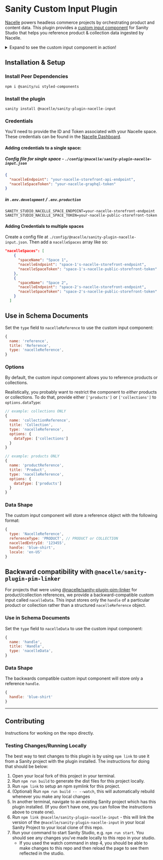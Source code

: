 # Sanity Custom Input Plugin

[Nacelle](https://nacelle.com/docs) powers headless commerce projects by orchestrating product and content data. This plugin provides a [custom input component](https://www.sanity.io/docs/custom-input-widgets) for Sanity Studio that helps you reference product & collection data ingested by Nacelle.

<details>
  <summary>Expand to see the custom input component in action!</summary>
  <img src="https://user-images.githubusercontent.com/5732000/105260780-65532a00-5b5c-11eb-9cc5-c5f8bddb89b4.gif" alt="The Nacelle Sanity Input component is used in Sanity Studio to select products stored in Nacelle's indices">
</details>

## Installation & Setup

### Install Peer Dependencies

`npm i @sanity/ui styled-components`

### Install the plugin

`sanity install @nacelle/sanity-plugin-nacelle-input`

### Credentials

You'll need to provide the ID and Token associated with your Nacelle space. These credentials can be found in the [Nacelle Dashboard](https://dashboard.nacelle.com).

#### Adding credentials to a single space:

##### Config file for single space - `./config/@nacelle/sanity-plugin-nacelle-input.json`

```json
{
  "nacelleEndpoint": "your-nacelle-storefront-api-endpoint",
  "nacelleSpaceToken": "your-nacelle-graphql-token"
}
```

##### in `.env.development` / `.env.production`

```
SANITY_STUDIO_NACELLE_SPACE_ENDPOINT=your-nacelle-storefront-endpoint
SANITY_STUDIO_NACELLE_SPACE_TOKEN=your-nacelle-public-storefront-token
```

#### Adding Credentials to multiple spaces

Create a config file at `./config/@nacelle/sanity-plugin-nacelle-input.json`. Then add a `nacelleSpaces` array like so:

```json
"nacelleSpaces": [
    {
      "spaceName": "Space 1",
      "nacelleEndpoint": "space-1's-nacelle-storefront-endpoint",
      "nacelleSpaceToken": "space-1's-nacelle-public-storefront-token"
    },
    {
      "spaceName": "Space 2",
      "nacelleEndpoint": "space-2's-nacelle-storefront-endpoint",
      "nacelleSpaceToken": "space-2's-nacelle-public-storefront-token"
    }
  ]
```

## Use in Schema Documents

Set the `type` field to `nacelleReference` to use the custom input component:

```js
{
  name: 'reference',
  title: 'Reference',
  type: 'nacelleReference',
}
```

### Options

By default, the custom input component allows you to reference products or collections.

Realistically, you probably want to restrict the component to _either_ products or collections. To do that, provide either `['products']` or `['collections']` to `options.dataType`:

```js
// example: collections ONLY
{
  name: 'collectionReference',
  title: 'Collection',
  type: 'nacelleReference',
  options: {
    dataType: ['collections']
  }
}
```

```js
// example: products ONLY
{
  name: 'productReference',
  title: 'Product',
  type: 'nacelleReference',
  options: {
    dataType: ['products']
  }
}
```

### Data Shape

The custom input component will store a reference object with the following format:

```js
{
  type: 'NacelleReference',
  referenceType: 'PRODUCT', // PRODUCT or COLLECTION
  nacelledEntryId: '123455',
  handle: 'blue-shirt',
  locale: 'en-US'
}
```

## Backward compatibility with `@nacelle/sanity-plugin-pim-linker`

For projects that were using [@nacelle/sanity-plugin-pim-linker](https://www.npmjs.com/package/@nacelle/sanity-plugin-pim-linker) for product/collection references, we provide a backward-compatible custom input called `nacelleData`. This input stores only the `handle` of a particular product or collection rather than a structured `nacelleReference` object.

### Use in Schema Documents

Set the `type` field to `nacelleData` to use the custom input component:

```js
{
  name: 'handle',
  title: 'Handle',
  type: 'nacelleData',
}
```

### Data Shape

The backwards compatible custom input component will store only a reference `handle`.

```js
{
  handle: 'blue-shirt'
}
```

---

## Contributing

Instructions for working on the repo directly.

### Testing Changes/Running Locally

The best way to test changes to this plugin is by using `npm link` to use it from a Sanity project with the plugin installed. The instructions for doing that should be below:

1. Open your local fork of this project in your terminal.
2. Run `npm run build` to generate the dist files for this project locally.
3. Run `npm link` to setup an npm symlink for this project.
4. (Optional) Run `npm run build -- --watch`, this will automatically rebuild whenever you make any local changes
5. In another terminal, navigate to an existing Sanity project which has this plugin installed. (If you don't have one, you can follow the instructions above to create one).
6. Run `npm link @nacelle/sanity-plugin-nacelle-input` - this will link the version of the `@nacelle/sanity-plugin-nacelle-input` in your local Sanity Project to your local clone of this repo.
7. Run your command to start Sanity Studio, e.g. `npm run start`. You should see any changes you've made locally to this repo in your studio.
   - If you used the watch command in step 4, you should be able to make changes to this repo and then reload the page to see them reflected in the studio.
